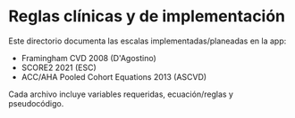 # Reglas clínicas y de implementación

Este directorio documenta las escalas implementadas/planeadas en la app:

- Framingham CVD 2008 (D'Agostino)
- SCORE2 2021 (ESC)
- ACC/AHA Pooled Cohort Equations 2013 (ASCVD)

Cada archivo incluye variables requeridas, ecuación/reglas y pseudocódigo.


